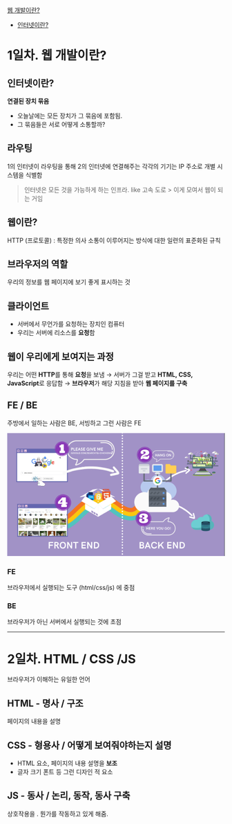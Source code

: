 [웹 개발이란?](#1일차-웹-개발이란)

- [인터넷이란?](#인터넷이란)

# 1일차. 웹 개발이란?

## 인터넷이란?

**연결된 장치 묶음**

- 오늘날에는 모든 장치가 그 묶음에 포함됨.
- 그 묶음들은 서로 어떻게 소통할까?

## 라우팅

1의 인터넷이 라우팅을 통해 2의 인터넷에 연결해주는 각각의 기기는 IP 주소로 개별 시스템을 식별함

> 인터넷은 모든 것을 가능하게 하는 인프라. like 고속 도로 > 이게 모여서 웹이 되는 거임

## 웹이란?

HTTP (프로토콜)
: 특정한 의사 소통이 이루어지는 방식에 대한 일련의 표준화된 규칙

## 브라우저의 역할

우리의 정보를 웹 페이지에 보기 좋게 표시하는 것

## 클라이언트

- 서버에서 무언가를 요청하는 장치인 컴퓨터
- 우리는 서버에 리소스를 **요청**함

## 웹이 우리에게 보여지는 과정

우리는 어떤 **HTTP**를 통해 **요청**을 보냄 → 서버가 그걸 받고 **HTML, CSS, JavaScript**로 응답함 → **브라우저**가 해당 지침을 받아 **웹 페이지를 구축**

## FE / BE

주방에서 일하는 사람은 BE, 서빙하고 그런 사람은 FE

![untitled](https://github.com/Jiyul-Kim/study/blob/main/images/Untitled.png)

### FE

브라우저에서 실행되는 도구 (html/css/js) 에 중점

### BE

브라우저가 아닌 서버에서 실행되는 것에 초점

---

# 2일차. HTML / CSS /JS

브라우저가 이해하는 유일한 언어

## HTML - 명사 / 구조

페이지의 내용을 설명

## CSS - 형용사 / 어떻게 보여줘야하는지 설명

- HTML 요소, 페이지의 내용 설명을 **보조**
- 글자 크기 폰트 등 그런 디자인 적 요소

## JS - 동사 / 논리, 동작, 동사 구축

상호작용을 . 뭔가를 작동하고 있게 해줌.
